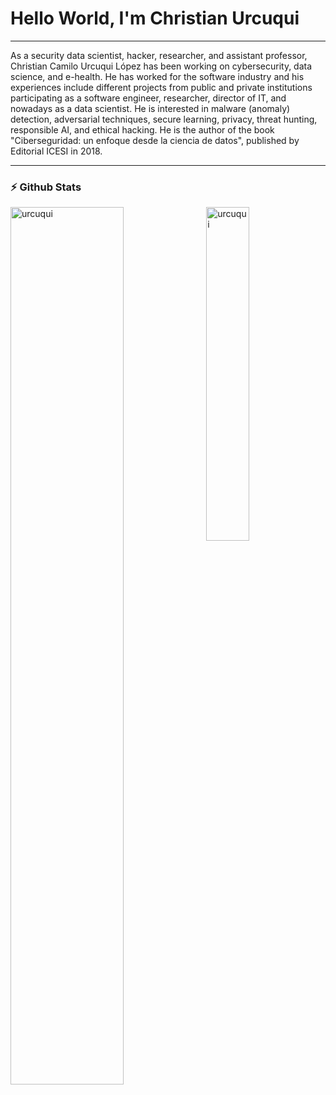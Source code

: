 # Hello World, I'm Christian Urcuqui 

***
As a security data scientist, hacker, researcher, and assistant professor, Christian Camilo Urcuqui López has been working on cybersecurity, data science, and e-health. He has worked for the software industry and his experiences include different projects from public and private institutions participating as a software engineer, researcher, director of IT, and nowadays as a data scientist. He is interested in malware (anomaly) detection, adversarial techniques, secure learning, privacy, threat hunting, responsible AI, and ethical hacking. He is the author of the book "Ciberseguridad: un enfoque desde la ciencia de datos", published by Editorial ICESI in 2018.
***

<!--
**urcuqui/urcuqui** is a ✨ _special_ ✨ repository because its `README.md` (this file) appears on your GitHub profile.

Here are some ideas to get you started:

- 🔭 I’m currently working on ...
- 🌱 I’m currently learning ...
- 👯 I’m looking to collaborate on ...
- 🤔 I’m looking for help with ...
- 💬 Ask me about ...
- 📫 How to reach me: ...
- 😄 Pronouns: ...
- ⚡ Fun fact: ...
-->
### :zap: Github Stats


<p>
&nbsp;<img align="left" src="https://github-readme-stats.vercel.app/api?username=urcuqui&show_icons=true&theme=react&include_all_commits=true&locale=en" alt="urcuqui" width="60%">

<img src="https://github-readme-stats.vercel.app/api/top-langs?username=urcuqui&show_icons=true&theme=react&include_all_commits=true&locale=en&layout=compact" alt="urcuqui" width="37%">
</p>
<br>


